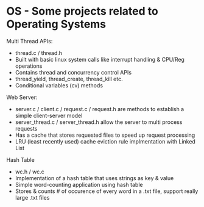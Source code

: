 # OS - Some projects related to Operating Systems


Multi Thread APIs:   
  - thread.c / thread.h
  - Built with basic linux system calls like interrupt handling & CPU/Reg operations
  - Contains thread and concurrency control APIs
  - thread_yield, thread_create, thread_kill etc.
  - Conditional variables (cv) methods
    
    
Web Server:
  - server.c / client.c / request.c / request.h are methods to establish a simple client-server model
  - server_thread.c / server_thread.h allow the server to multi process requests
  - Has a cache that stores requested files to speed up request processing
  - LRU (least recently used) cache eviction rule implmentation with Linked List
  
Hash Table
  - wc.h / wc.c
  - Implementation of a hash table that uses strings as key & value
  - Simple word-counting application using hash table
  - Stores & counts # of occurence of every word in a .txt file, support really large .txt files
